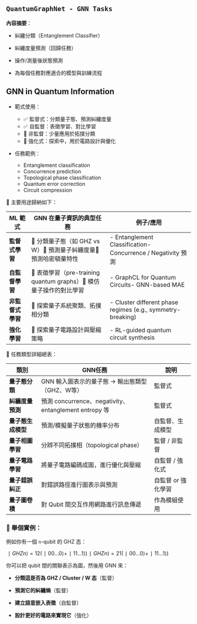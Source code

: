 ## `QuantumGraphNet - GNN Tasks`

**內容摘要**：

- 糾纏分類（Entanglement Classifier）
    
- 糾纏度量預測（回歸任務）
    
- 操作/測量後狀態預測
    
- 為每個任務對應適合的模型與訓練流程


## GNN in Quantum Information

- 範式使用：
  - ✅ 監督式：分類量子態、預測糾纏度量
  - ✅ 自監督：表徵學習、對比學習
  - 🔄 非監督：少量應用於拓撲分類
  - 🔄 強化式：探索中，用於電路設計與優化

- 任務範例：
  - Entanglement classification
  - Concurrence prediction
  - Topological phase classification
  - Quantum error correction
  - Circuit compression

📌 主要用途歸納如下：

| ML 範式      | GNN 在量子資訊的典型任務                                     | 例子/應用                                                       |
| ---------- | -------------------------------------------------- | ----------------------------------------------------------- |
| **監督式學習**  | 🔹 分類量子態（如 GHZ vs W）🔹 預測量子糾纏度量🔹 預測哈密頓量特性         | - Entanglement Classification- Concurrence / Negativity 預測  |
| **自監督學習**  | 🔹 表徵學習（pre-training quantum graphs）🔹 模仿量子操作的對比學習 | - GraphCL for Quantum Circuits- GNN-based MAE               |
| **非監督式學習** | 🔹 探索量子系統聚類、拓撲相分類                                  | - Cluster different phase regimes (e.g., symmetry-breaking) |
| **強化學習**   | 🔹 探索量子電路設計與壓縮策略                                   | - RL-guided quantum circuit synthesis                       |
🧠 任務類型詳細總表：

| 類別          | GNN任務                                            | 說明          |
| ----------- | ------------------------------------------------ | ----------- |
| **量子態分類**   | GNN 輸入圖表示的量子態 → 輸出態類型（GHZ、W等）                    | 監督式         |
| **糾纏度量預測**  | 預測 concurrence、negativity、entanglement entropy 等 | 監督式         |
| **量子態生成模型** | 預測/模擬量子狀態的機率分布                                   | 自監督、生成模型    |
| **量子相圖學習**  | 分辨不同拓撲相（topological phase）                       | 監督 / 非監督    |
| **量子電路學習**  | 將量子電路編碼成圖，進行優化與壓縮                                | 自監督 / 強化式   |
| **量子錯誤糾正**  | 對錯誤路徑進行圖表示與預測                                    | 自監督 or 強化學習 |
| **量子圖卷積**   | 對 Qubit 間交互作用網路進行訊息傳遞                            | 作為模組使用      |

### 🔧 舉個實例：

例如你有一個 `n`-qubit 的 GHZ 态：

$∣GHZn⟩=12(∣00...0⟩+∣11...1⟩)∣GHZn​⟩=2​1​(∣00...0⟩+∣11...1⟩)$

你可以把 qubit 間的關聯表示為圖，然後用 GNN 來：

- **分類這是否為 GHZ / Cluster / W 态**（監督）
    
- **預測它的糾纏熵**（監督）
    
- **建立語意嵌入表徵**（自監督）
    
- **設計更好的電路來實現它**（強化）



